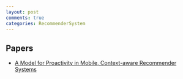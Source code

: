 ```yaml
---
layout: post
comments: true
categories: RecommenderSystem
---
```

## Papers

* [A Model for Proactivity in Mobile, Context-aware Recommender Systems](http://dl.acm.org/citation.cfm?id=2043981)
